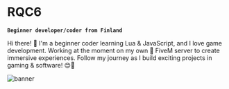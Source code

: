 # RQC6

**`Beginner developer/coder from Finland`**

Hi there! 👋 I'm a beginner coder learning Lua & JavaScript, and I love game development. Working at the moment on my own 🐌 FiveM server to create immersive experiences. Follow my journey as I build exciting projects in gaming & software! 😊🚀

![banner](https://cdn.discordapp.com/attachments/1133500083342676139/1135703676321796246/testibanner.png)
